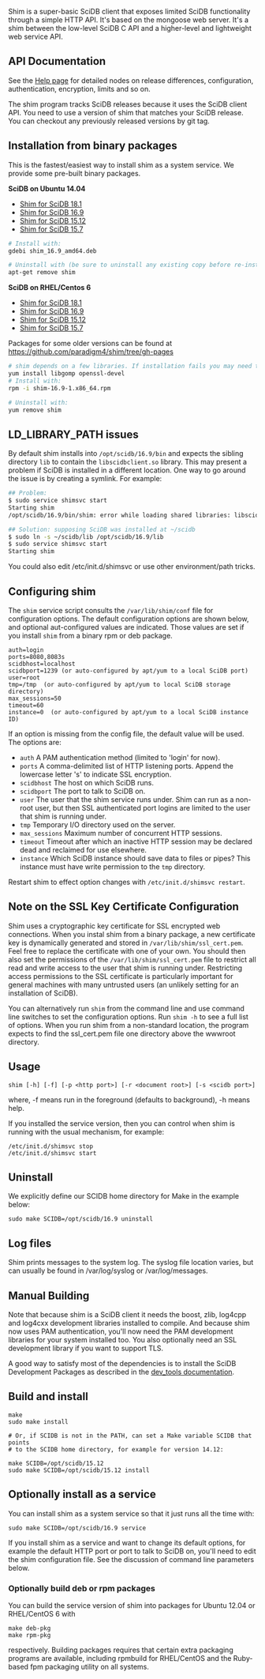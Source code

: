 Shim is a super-basic SciDB client that exposes limited SciDB functionality
through a simple HTTP API. It's based on the mongoose web server.  It's a shim
between the low-level SciDB C API and a higher-level and lightweight web
service API.

## API Documentation

See the [Help page](http://paradigm4.github.io/shim/help.html) for detailed nodes on release differences, configuration, authentication, encryption, limits and so on.

The shim program tracks SciDB releases because it uses the SciDB client API.
You need to use a version of shim that matches your SciDB release. You can checkout any previously released versions by git tag.

## Installation from binary packages

This is the fastest/easiest way to install shim as a system service. We provide some pre-built binary packages.

**SciDB on Ubuntu 14.04**

*  [Shim for SciDB 18.1](https://github.com/Paradigm4/shim/raw/gh-pages/shim_18.1_amd64.deb)
*  [Shim for SciDB 16.9](https://github.com/Paradigm4/shim/raw/gh-pages/shim_16.9_amd64.deb)
*  [Shim for SciDB 15.12](https://github.com/Paradigm4/shim/raw/gh-pages/shim_15.12_amd64.deb)
*  [Shim for SciDB 15.7](http://paradigm4.github.io/shim/ubuntu_14.04_shim_15.7_amd64.deb)

```sh
# Install with:
gdebi shim_16.9_amd64.deb

# Uninstall with (be sure to uninstall any existing copy before re-installing shim):
apt-get remove shim
```

**SciDB on RHEL/Centos 6**

* [Shim for SciDB 18.1](http://paradigm4.github.io/shim/shim-18.1-1.x86_64.rpm)
* [Shim for SciDB 16.9](http://paradigm4.github.io/shim/shim-16.9-1.x86_64.rpm)
* [Shim for SciDB 15.12](http://paradigm4.github.io/shim/shim-15.12-1.x86_64.rpm)
* [Shim for SciDB 15.7](http://paradigm4.github.io/shim/shim-15.7-1.x86_64.rpm)

Packages for some older versions can be found at https://github.com/paradigm4/shim/tree/gh-pages

```sh
# shim depends on a few libraries. If installation fails you may need to:
yum install libgomp openssl-devel
# Install with:
rpm -i shim-16.9-1.x86_64.rpm

# Uninstall with:
yum remove shim
```

## LD_LIBRARY_PATH issues

By default shim installs into `/opt/scidb/16.9/bin` and expects the sibling directory `lib` to contain the `libscidbclient.so` library. This may present a problem if SciDB is installed in a different location. One way to go around the issue is by creating a symlink. For example:
```bash
## Problem:
$ sudo service shimsvc start
Starting shim
/opt/scidb/16.9/bin/shim: error while loading shared libraries: libscidbclient.so: cannot open shared object file: No such file or directory

## Solution: supposing SciDB was installed at ~/scidb
$ sudo ln -s ~/scidb/lib /opt/scidb/16.9/lib
$ sudo service shimsvc start
Starting shim
```
You could also edit /etc/init.d/shimsvc or use other environment/path tricks.

## Configuring  shim

The `shim` service script consults the `/var/lib/shim/conf` file for
configuration options. The default configuration options are shown below,
and optional aut-configured values are indicated. Those values are set if
you install `shim` from a binary rpm or deb package.
```
auth=login
ports=8080,8083s
scidbhost=localhost
scidbport=1239 (or auto-configured by apt/yum to a local SciDB port)
user=root
tmp=/tmp  (or auto-configured by apt/yum to local SciDB storage directory)
max_sessions=50
timeout=60
instance=0  (or auto-configured by apt/yum to a local SciDB instance ID)

```
If an option is missing from the config file, the default value will be used.
The options are:

* `auth` A PAM authentication method (limited to 'login' for now).
* `ports` A comma-delimited list of HTTP listening ports. Append the lowercase
letter 's' to indicate SSL encryption.
* `scidbhost` The host on which SciDB runs.
* `scidbport` The port to talk to SciDB on.
* `user` The user that the shim service runs under. Shim can run as a non-root
user, but then SSL authenticated port logins are limited to the user that shim
is running under.
* `tmp` Temporary I/O directory used on the server.
* `max_sessions` Maximum number of concurrent HTTP sessions.
* `timeout` Timeout after which an inactive HTTP session may be declared dead and reclaimed for use elsewhere.
* `instance` Which SciDB instance should save data to files or pipes? This instance must have write permission to the `tmp` directory.

Restart shim to effect option changes with `/etc/init.d/shimsvc restart`.

## Note on the SSL Key Certificate Configuration

Shim uses a cryptographic key certificate for SSL encrypted web connections.
When you instal shim from a binary package, a new certificate key is
dynamically generated and stored in `/var/lib/shim/ssl_cert.pem`. Feel free to
replace the certificate with one of your own. You should then also set the
permissions of the `/var/lib/shim/ssl_cert.pem` file to restrict all read and
write access to the user that shim is running under.  Restricting access
permissions to the SSL certificate is particularly important for general
machines with many untrusted users (an unlikely setting for an installation of
SciDB).

You can alternatively run `shim` from the command line and use command line
switches to set the configuration options. Run `shim -h` to see a full list
of options. When you run shim from a non-standard location, the program
expects to find the ssl_cert.pem file one directory above the wwwroot
directory.

## Usage
```
shim [-h] [-f] [-p <http port>] [-r <document root>] [-s <scidb port>]
```
where, -f means run in the foreground (defaults to background), -h means help.

If you installed the service version, then you can control when shim is running with the usual mechanism, for example:
```
/etc/init.d/shimsvc stop
/etc/init.d/shimsvc start
```

## Uninstall
We explicitly define our SCIDB home directory for Make in the example below:
```
sudo make SCIDB=/opt/scidb/16.9 uninstall
```

## Log files
Shim prints messages to the system log. The syslog file location varies, but can usually be found in /var/log/syslog or /var/log/messages.

## Manual Building
Note that because shim is a SciDB client it needs the boost, zlib, log4cpp and log4cxx development libraries installed to compile. And because shim now uses PAM authentication, you'll now need the PAM development libraries for your system installed too. You also optionally need an SSL development library if you want to support TLS.

A good way to satisfy most of the dependencies is to install the SciDB Development Packages as described in the [dev_tools documentation](https://github.com/paradigm4/dev_tools#required-packages-scidb-169).

## Build and install
```
make
sudo make install

# Or, if SCIDB is not in the PATH, can set a Make variable SCIDB that points
# to the SCIDB home directory, for example for version 14.12:

make SCIDB=/opt/scidb/15.12
sudo make SCIDB=/opt/scidb/15.12 install

```
## Optionally install as a service
You can install shim as a system service so that it just runs all the time with:
```
sudo make SCIDB=/opt/scidb/16.9 service
```
If you install shim as a service and want to change its default options, for example the default HTTP port or port to talk to SciDB on, you'll need to edit the shim configuration file. See the discussion of command line parameters below.

### Optionally build deb or rpm packages
You can build the service version of shim into packages for Ubuntu 12.04 or RHEL/CentOS 6 with
```
make deb-pkg
make rpm-pkg
```
respectively. Building packages requires that certain extra packaging programs are available,
including rpmbuild for RHEL/CentOS and the Ruby-based fpm packaging utility on all systems.
